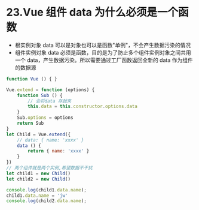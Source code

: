 # 23.Vue 组件 data 为什么必须是一个函数

- 根实例对象 data 可以是对象也可以是函数"单例"，不会产生数据污染的情况
- 组件实例对象 data 必须是函数，目的是为了防止多个组件实例对象之间共用一个 data，产生数据污染。所以需要通过工厂函数返回全新的 data 作为组件的数据源

```js
function Vue () { }

Vue.extend = function (options) {
    function Sub () {
        // 会将data 存起来
        this.data = this.constructor.options.data
    }
    Sub.options = options
    return Sub
}
let Child = Vue.extend({
    // data: { name: 'xxxx' }
    data () {
        return { name: 'xxxx' }
    }
})
// 两个组件就是两个实例,希望数据不干扰
let child1 = new Child()
let child2 = new Child()

console.log(child1.data.name);
child1.data.name = 'jw'
console.log(child2.data.name);
```

